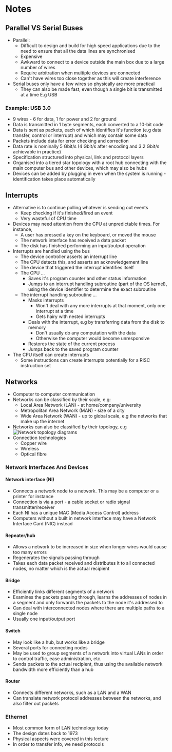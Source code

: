 # Notes

## Parallel VS Serial Buses

- Parallel:
  - Difficult to design and build for high speed applications due to the need to ensure that all the data lines are synchronised
  - Expensive
  - Awkward to connect to a device outside the main box due to a large number of wires
  - Require arbitration when multiple devices are connected
  - Can't have wires too close together as this will create interference
- Serial buses only have a few wires so physically are more practical
  - They can also be made fast, even though a single bit is transmitted at a time E.g USB

### Example: USB 3.0

- 9 wires - 6 for data, 1 for power and 2 for ground
- Data is transmitted in 1 byte segments, each converted to a 10-bit code
- Data is sent as packets, each of which identifies it's function (e.g data transfer, control or interrupt) and which may contain some data
- Packets include data for error checking and correction
- Data rate is nominally 5 Gbit/s (4 Gbit/s after encoding and 3.2 Gbit/s achievable in practice)
- Specification structured into physical, link and protocol layers
- Organised into a tiered star topology with a root hub connecting with the main computer bus and other devices, which may also be hubs
- Devices can be added by plugging in even when the system is running - identification takes place automatically

## Interrupts

- Alternative is to continue polling whatever is sending out events
  - Keep checking if it's finished/fired an event
  - Very wasteful of CPU time
- Devices may need attention from the CPU at unpredictable times. For instance,
  - A user has pressed a key on the keyboard, or moved the mouse
  - The network interface has received a data packet
  - The disk has finished performing an input/output operation
- Interrupts are handled using the bus
  - The device controller asserts an interrupt line
  - The CPU detects this, and asserts an acknowledgement line
  - The device that triggered the interrupt identifies itself
  - The CPU ...
    - Saves it's program counter and other status information
    - Jumps to an interrupt handling subroutine (part of the OS kernel), using the device identifier to determine the exact subroutine
  - The interrupt handling subroutine ...
    - Masks interrupts
      - Won't deal with any more interrupts at that moment, only one interrupt at a time
      - Gets hairy with nested interrupts
    - Deals with the interrupt, e.g by transferring data from the disk to memory
      - Don't usually do any computation with the data
      - Otherwise the computer would become unresponsive
    - Restores the state of the current process
    - Jumps back to the saved program counter
- The CPU itself can create interrupts
  - Some instructions can create interrupts potentially for a RISC instruction set

## Networks

- Computer to computer communication
- Networks can be classified by their scale, e.g:
  - Local Area Network (LAN) - at home/company/university
  - Metropolitan Area Network (MAN) - size of a city
  - Wide Area Network (WAN) - up to global scale, e.g the networks that make up the internet
- Networks can also be classified by their topology, e.g
  ![Network topology diagrams](https://i.imgur.com/AgJe8pR.png)
- Connection technologies
  - Copper wire
  - Wireless
  - Optical fibre

### Network Interfaces And Devices

#### Network interface (NI)

- Connects a network node to a network. This may be a computer or a printer for instance
- Connection is via a port - a cable socket or radio signal transmitter/receiver
- Each NI has a unique MAC (Media Access Control) address
- Computers without a built in network interface may have a Network Interface Card (NIC) instead

#### Repeater/hub

- Allows a network to be increased in size when longer wires would cause too many errors
- Regenerates the signals passing through
- Takes each data packet received and distributes it to all connected nodes, no matter which is the actual recipient

#### Bridge

- Efficiently links different segments of a network
- Examines the packets passing through, learns the addresses of nodes in a segment and only forwards the packets to the node it's addressed to
- Can deal with interconnected nodes where there are multiple paths to a single node
- Usually one input/output port

#### Switch

- May look like a hub, but works like a bridge
- Several ports for connecting nodes
- May be used to group segments of a network into virtual LANs in order to control traffic, ease administration, etc.
- Sends packets to the actual recipient, thus using the available network bandwidth more efficiently than a hub

#### Router

- Connects different networks, such as a LAN and a WAN
- Can translate network protocol addresses between the networks, and also filter out packets

### Ethernet

- Most common form of LAN technology today
- The design dates back to 1973
- Physical aspects were covered in this lecture
- In order to transfer info, we need protocols
